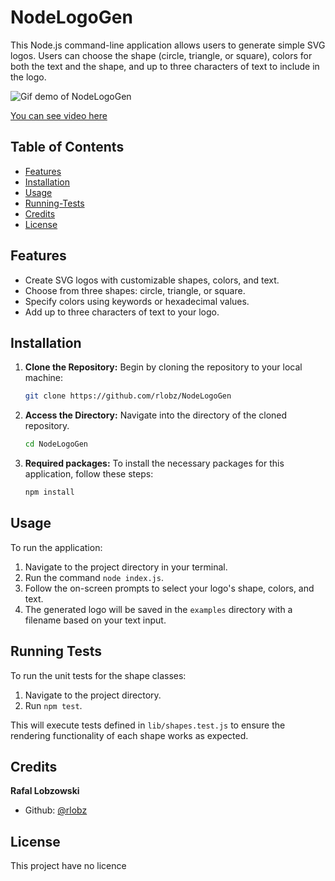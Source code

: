 # NodeLogoGen

This Node.js command-line application allows users to generate simple SVG logos. Users can choose the shape (circle, triangle, or square), colors for both the text and the shape, and up to three characters of text to include in the logo.



![Gif demo of NodeLogoGen](/gif/NodeLogoGen.gif)


[You can see video here](https://drive.google.com/file/d/1KNmrf6OW0CmbhUVGk21YOJeQWDRh6FUC/view)


## Table of Contents

- [Features](#features)
- [Installation](#installation)
- [Usage](#usage)
- [Running-Tests](#running-tests)
- [Credits](#credits)
- [License](#license)


## Features

- Create SVG logos with customizable shapes, colors, and text.
- Choose from three shapes: circle, triangle, or square.
- Specify colors using keywords or hexadecimal values.
- Add up to three characters of text to your logo.


## Installation

1. **Clone the Repository:** Begin by cloning the repository to your local machine:

    ```bash
    git clone https://github.com/rlobz/NodeLogoGen
    ```

2. **Access the Directory:** Navigate into the directory of the cloned repository.
  
    ```bash
    cd NodeLogoGen
    ```

3. **Required packages:** To install the necessary packages for this application, follow these steps:

    ```bash
    npm install
    ```


## Usage

To run the application:

1. Navigate to the project directory in your terminal.
2. Run the command `node index.js`.
3. Follow the on-screen prompts to select your logo's shape, colors, and text.
4. The generated logo will be saved in the `examples` directory with a filename based on your text input.


## Running Tests

To run the unit tests for the shape classes:

1. Navigate to the project directory.
2. Run `npm test`.

This will execute tests defined in `lib/shapes.test.js` to ensure the rendering functionality of each shape works as expected.


## Credits

**Rafal Lobzowski**
- Github: [@rlobz](https://github.com/rlobz)


## License

This project have no licence